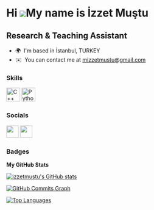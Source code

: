 Hi ![](https://user-images.githubusercontent.com/18350557/176309783-0785949b-9127-417c-8b55-ab5a4333674e.gif)My name is İzzet Muştu
===================================================================================================================================

Research & Teaching Assistant
-----------------------------

* 🌍  I'm based in İstanbul, TURKEY
* ✉️  You can contact me at [mizzetmustu@gmail.com](mailto:mizzetmustu@gmail.com)

### Skills


<p align="left">
<a href="https://docs.microsoft.com/en-us/cpp/?view=msvc-170" target="_blank" rel="noreferrer"><img src="https://raw.githubusercontent.com/danielcranney/readme-generator/main/public/icons/skills/cplusplus-colored.svg" width="36" height="36" alt="C++" /></a>
<a href="https://www.python.org/" target="_blank" rel="noreferrer"><img src="https://raw.githubusercontent.com/danielcranney/readme-generator/main/public/icons/skills/python-colored.svg" width="36" height="36" alt="Python" /></a>
</p>


### Socials

<p align="left"> <a href="https://www.github.com/izzetmustu" target="_blank" rel="noreferrer"><img src="https://raw.githubusercontent.com/danielcranney/readme-generator/main/public/icons/socials/github.svg" width="32" height="32" /></a> <a href="https://www.linkedin.com/in/mustafa-izzet-mustu" target="_blank" rel="noreferrer"><img src="https://raw.githubusercontent.com/danielcranney/readme-generator/main/public/icons/socials/linkedin.svg" width="32" height="32" /></a></p>

### Badges

<b>My GitHub Stats</b>

<a href="http://www.github.com/izzetmustu"><img src="https://github-readme-stats.vercel.app/api?username=izzetmustu&show_icons=true&hide=&count_private=true&title_color=ef4444&text_color=ffffff&icon_color=0891b2&bg_color=171717&hide_border=true&show_icons=true" alt="izzetmustu's GitHub stats" /></a>

<a href="http://www.github.com/izzetmustu"><img src="https://github-readme-activity-graph.cyclic.app/graph?username=izzetmustu&bg_color=171717&color=ffffff&line=0891b2&point=ffffff&area_color=171717&area=true&hide_border=true&custom_title=GitHub%20Commits%20Graph" alt="GitHub Commits Graph" /></a>

<a href="https://github.com/izzetmustu" align="left"><img src="https://github-readme-stats.vercel.app/api/top-langs/?username=izzetmustu&langs_count=10&title_color=ef4444&text_color=ffffff&icon_color=0891b2&bg_color=171717&hide_border=true&locale=en&custom_title=Top%20%Languages" alt="Top Languages" /></a>
